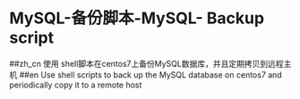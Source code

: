 # MySQL-备份脚本-MySQL- Backup script
##zh_cn
使用 shell脚本在centos7上备份MySQL数据库，并且定期拷贝到远程主机
##en
Use shell scripts to back up the MySQL database on centos7 and periodically copy it to a remote host
